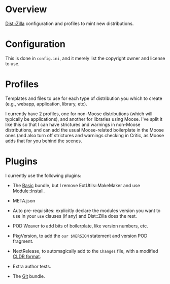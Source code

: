 # Overview

[Dist::Zilla][0] configuration and profiles to mint new distributions.

# Configuration

This is done in `config.ini`, and it merely list the copyright owner and license to use.

# Profiles

Templates and files to use for each type of distribution you which to create (e.g., webapp, application, library, etc).

I currently have 2 profiles, one for non-Moose distributions (which will typically be applications), and another for libraries
using Moose. I've split it like this so that I can have strictures and warnings in non-Moose distributions, and can add the usual
Moose-related boilerplate in the Moose ones (and also turn off strictures and warnings checking in Critic, as Moose adds that for
you behind the scenes.

# Plugins

I currently use the following plugins:

* The [Basic][1] bundle, but I remove ExtUtils::MakeMaker and use Module::Install.

* META.json

* Auto pre-requisites: explicitly declare the modules version you want to use in your `use` clauses (if any) and Dist::Zilla does
  the rest.

* POD Weaver to add bits of boilerplate, like version numbers, etc.

* PkgVersion, to add the `our $VERSION` statement and version POD fragment.

* NextRelease, to automagically add to the `Changes` file, with a modified [CLDR format][2].

* Extra author tests.

* The [Git][3] bundle.

[0]: https://metacpan.org/module/Dist::Zilla "Dist::Zilla on MetaCPAN"
[1]: https://metacpan.org/module/Dist::Zilla::PluginBundle::Basic "Basic bundle details"
[2]: https://metacpan.org/module/DateTime#CLDR-Patterns "DateTime CLDR patterns"
[3]: https://metacpan.org/module/Dist::Zilla::PluginBundle::Git "Dist::Zilla Git plugin bundle on MetaCPAN"
